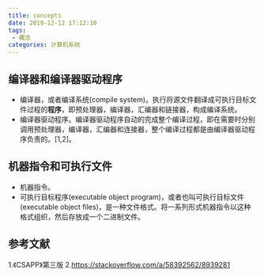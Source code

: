 ```yaml
---
title: concepts
date: 2019-12-12 17:12:10
tags:
 - 概念
categories: 计算机系统
---
```




## 编译器和编译器驱动程序
- 编译器，或者编译系统(compile system)。执行将源文件翻译成可执行目标文件过程的**程序**，即预处理器，编译器，汇编器和链接器，构成编译系统。
- 编译器驱动程序。编译器驱动程序自动的完成整个编译过程，即在需要时分别调用预处理器，编译器，汇编器和连接器，整个编译过程都是由编译器驱动程序负责的。[1,2]。

## 机器指令和可执行文件
- 机器指令。
- 可执行目标程序(executable object program)，或者也叫可执行目标文件(executable object files)，是一种文件格式。将一系列形式机器指令以这种格式组织，然后存放成一个二进制文件。


## 参考文献
1.《CSAPP》第三版
2.https://stackoverflow.com/a/58392562/8939281
